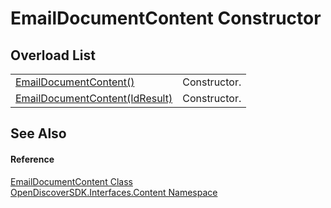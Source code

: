 # EmailDocumentContent Constructor


## Overload List
<table>
<tr>
<td><a href="2d4364ae-72aa-58d3-b3d8-ea70e8d5861d">EmailDocumentContent()</a></td>
<td>Constructor.</td></tr>
<tr>
<td><a href="3e67b794-60c0-55ac-102e-6a247378f095">EmailDocumentContent(IdResult)</a></td>
<td>Constructor.</td></tr>
</table>

## See Also


#### Reference
<a href="4ead9d3b-7f35-a7fc-a759-9441e2ab2eb5">EmailDocumentContent Class</a>  
<a href="79f11d04-c275-b915-db5b-ab2227989555">OpenDiscoverSDK.Interfaces.Content Namespace</a>  

